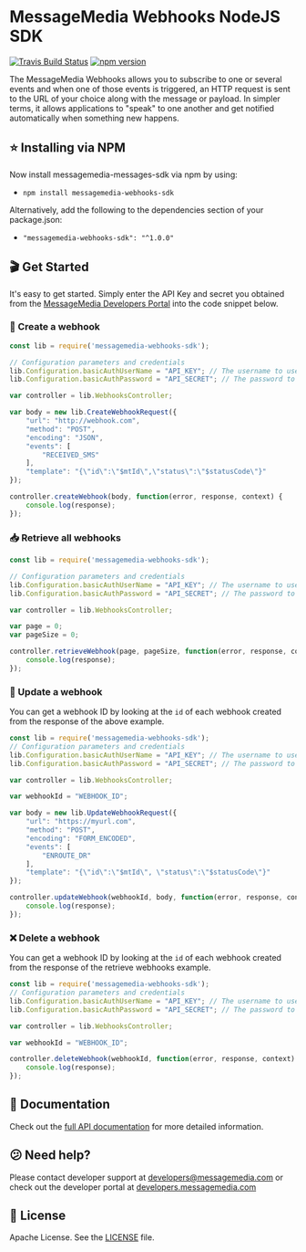 # MessageMedia Webhooks NodeJS SDK
[![Travis Build Status](https://api.travis-ci.org/messagemedia/webhooks-nodejs-sdk.svg?branch=master)](https://travis-ci.org/messagemedia/webhooks-nodejs-sdk)
[![npm version](https://badge.fury.io/js/messagemedia-webhooks-sdk.svg)](https://badge.fury.io/js/messagemedia-webhooks-sdk)

The MessageMedia Webhooks allows you to subscribe to one or several events and when one of those events is triggered, an HTTP request is sent to the URL of your choice along with the message or payload. In simpler terms, it allows applications to "speak" to one another and get notified automatically when something new happens.

## ⭐️ Installing via NPM
Now install messagemedia-messages-sdk via npm by using:
* `npm install messagemedia-webhooks-sdk`

Alternatively, add the following to the dependencies section of your package.json:
* `"messagemedia-webhooks-sdk": "^1.0.0"`

## 🎬 Get Started
It's easy to get started. Simply enter the API Key and secret you obtained from the [MessageMedia Developers Portal](https://developers.messagemedia.com) into the code snippet below.

### 🚀 Create a webhook
```javascript
const lib = require('messagemedia-webhooks-sdk');

// Configuration parameters and credentials
lib.Configuration.basicAuthUserName = "API_KEY"; // The username to use with basic authentication
lib.Configuration.basicAuthPassword = "API_SECRET"; // The password to use with basic authentication

var controller = lib.WebhooksController;

var body = new lib.CreateWebhookRequest({
    "url": "http://webhook.com",
    "method": "POST",
    "encoding": "JSON",
    "events": [
        "RECEIVED_SMS"
    ],
    "template": "{\"id\":\"$mtId\",\"status\":\"$statusCode\"}"
});

controller.createWebhook(body, function(error, response, context) {
    console.log(response);
});

```

### 📥 Retrieve all webhooks
```javascript
const lib = require('messagemedia-webhooks-sdk');

// Configuration parameters and credentials
lib.Configuration.basicAuthUserName = "API_KEY"; // The username to use with basic authentication
lib.Configuration.basicAuthPassword = "API_SECRET"; // The password to use with basic authentication

var controller = lib.WebhooksController;

var page = 0;
var pageSize = 0;

controller.retrieveWebhook(page, pageSize, function(error, response, context) {
    console.log(response);
});

```

### 🔄 Update a webhook
You can get a webhook ID by looking at the `id` of each webhook created from the response of the above example.
```javascript
const lib = require('messagemedia-webhooks-sdk');
// Configuration parameters and credentials
lib.Configuration.basicAuthUserName = "API_KEY"; // The username to use with basic authentication
lib.Configuration.basicAuthPassword = "API_SECRET"; // The password to use with basic authentication

var controller = lib.WebhooksController;

var webhookId = "WEBHOOK_ID";

var body = new lib.UpdateWebhookRequest({
    "url": "https://myurl.com",
    "method": "POST",
    "encoding": "FORM_ENCODED",
    "events": [
        "ENROUTE_DR"
    ],
    "template": "{\"id\":\"$mtId\", \"status\":\"$statusCode\"}"
});

controller.updateWebhook(webhookId, body, function(error, response, context) {
    console.log(response);
});

```

### ❌ Delete a webhook
You can get a webhook ID by looking at the `id` of each webhook created from the response of the retrieve webhooks example.
```javascript
const lib = require('messagemedia-webhooks-sdk');
// Configuration parameters and credentials
lib.Configuration.basicAuthUserName = "API_KEY"; // The username to use with basic authentication
lib.Configuration.basicAuthPassword = "API_SECRET"; // The password to use with basic authentication

var controller = lib.WebhooksController;

var webhookId = "WEBHOOK_ID";

controller.deleteWebhook(webhookId, function(error, response, context) {
    console.log(response);
});

```

## 📕 Documentation
Check out the [full API documentation](DOCUMENTATION.md) for more detailed information.

## 😕 Need help?
Please contact developer support at developers@messagemedia.com or check out the developer portal at [developers.messagemedia.com](https://developers.messagemedia.com/)

## 📃 License
Apache License. See the [LICENSE](LICENSE) file.
